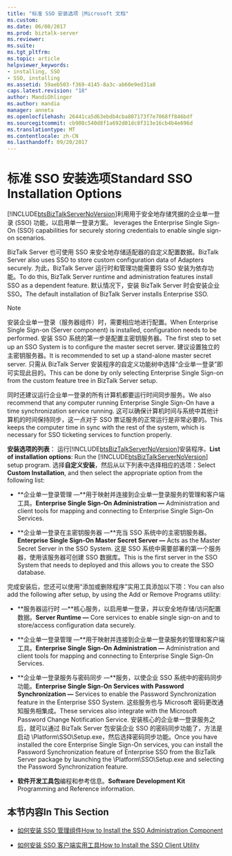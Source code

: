 ```yaml
---
title: "标准 SSO 安装选项 |Microsoft 文档"
ms.custom: 
ms.date: 06/08/2017
ms.prod: biztalk-server
ms.reviewer: 
ms.suite: 
ms.tgt_pltfrm: 
ms.topic: article
helpviewer_keywords:
- installing, SSO
- SSO, installing
ms.assetid: 59aeb503-f369-4145-8a3c-ab60e9ed31a8
caps.latest.revision: "18"
author: MandiOhlinger
ms.author: mandia
manager: anneta
ms.openlocfilehash: 26441ca5d63ebdb4cba807173f7e7068ff846bdf
ms.sourcegitcommit: cb908c540d8f1a692d01dc8f313e16cb4b4e696d
ms.translationtype: MT
ms.contentlocale: zh-CN
ms.lasthandoff: 09/20/2017
---
```

# <a name="standard-sso-installation-options"></a><span data-ttu-id="4d62f-102">标准 SSO 安装选项</span><span class="sxs-lookup"><span data-stu-id="4d62f-102">Standard SSO Installation Options</span></span>
[!INCLUDE[btsBizTalkServerNoVersion](../includes/btsbiztalkservernoversion-md.md)]<span data-ttu-id="4d62f-103">利用用于安全地存储凭据的企业单一登录 (SSO) 功能，以启用单一登录方案。</span><span class="sxs-lookup"><span data-stu-id="4d62f-103"> leverages the Enterprise Single Sign-On (SSO) capabilities for securely storing credentials to enable single sign-on scenarios.</span></span>  
  
 <span data-ttu-id="4d62f-104">BizTalk Server 也可使用 SSO 来安全地存储适配器的自定义配置数据。</span><span class="sxs-lookup"><span data-stu-id="4d62f-104">BizTalk Server also uses SSO to store custom configuration data of Adapters securely.</span></span> <span data-ttu-id="4d62f-105">为此，BizTalk Server 运行时和管理功能需要将 SSO 安装为依存功能。</span><span class="sxs-lookup"><span data-stu-id="4d62f-105">To do this, BizTalk Server runtime and administration features install SSO as a dependent feature.</span></span> <span data-ttu-id="4d62f-106">默认情况下，安装 BizTalk Server 时会安装企业 SSO。</span><span class="sxs-lookup"><span data-stu-id="4d62f-106">The default installation of BizTalk Server installs Enterprise SSO.</span></span>  
  
> [!NOTE]
>  <span data-ttu-id="4d62f-107">安装企业单一登录（服务器组件）时，需要相应地进行配置。</span><span class="sxs-lookup"><span data-stu-id="4d62f-107">When Enterprise Single Sign-on (Server component) is installed, configuration needs to be performed.</span></span> <span data-ttu-id="4d62f-108">安装 SSO 系统的第一步是配置主密钥服务器。</span><span class="sxs-lookup"><span data-stu-id="4d62f-108">The first step to set up an SSO System is to configure the master secret server.</span></span> <span data-ttu-id="4d62f-109">建议设置独立的主密钥服务器。</span><span class="sxs-lookup"><span data-stu-id="4d62f-109">It is recommended to set up a stand-alone master secret server.</span></span> <span data-ttu-id="4d62f-110">只需从 BizTalk Server 安装程序的自定义功能树中选择“企业单一登录”即可实现此目的。</span><span class="sxs-lookup"><span data-stu-id="4d62f-110">This can be done by only selecting Enterprise Single Sign-on from the custom feature tree in BizTalk Server setup.</span></span>  
>   
>  <span data-ttu-id="4d62f-111">同时还建议运行企业单一登录的所有计算机都要运行时间同步服务。</span><span class="sxs-lookup"><span data-stu-id="4d62f-111">We also recommend that any computer running Enterprise Single Sign-On have a time synchronization service running.</span></span> <span data-ttu-id="4d62f-112">这可以确保计算机时间与系统中其他计算机的时间保持同步，这一点对于 SSO 票证服务的正常运行是非常必要的。</span><span class="sxs-lookup"><span data-stu-id="4d62f-112">This keeps the computer time in sync with the rest of the system, which is necessary for SSO ticketing services to function properly.</span></span>  
  
 <span data-ttu-id="4d62f-113">**安装选项的列表**： 运行[!INCLUDE[btsBizTalkServerNoVersion](../includes/btsbiztalkservernoversion-md.md)]安装程序。</span><span class="sxs-lookup"><span data-stu-id="4d62f-113">**List of installation options**: Run the [!INCLUDE[btsBizTalkServerNoVersion](../includes/btsbiztalkservernoversion-md.md)] setup program.</span></span> <span data-ttu-id="4d62f-114">选择**自定义安装**，然后从以下列表中选择相应的选项：</span><span class="sxs-lookup"><span data-stu-id="4d62f-114">Select **Custom Installation**, and then select the appropriate option from the following list:</span></span>  
  
-   <span data-ttu-id="4d62f-115">**企业单一登录管理 ―**用于映射并连接到企业单一登录服务的管理和客户端工具。</span><span class="sxs-lookup"><span data-stu-id="4d62f-115">**Enterprise Single Sign-On Administration ―** Administration and client tools for mapping and connecting to Enterprise Single Sign-On Services.</span></span>  
  
-   <span data-ttu-id="4d62f-116">**企业单一登录在主密钥服务器 ―**充当 SSO 系统中的主密钥服务器。</span><span class="sxs-lookup"><span data-stu-id="4d62f-116">**Enterprise Single Sign-On Master Secret Server ―** Acts as the Master Secret Server in the SSO System.</span></span> <span data-ttu-id="4d62f-117">这是 SSO 系统中需要部署的第一个服务器，使用该服务器可创建 SSO 数据库。</span><span class="sxs-lookup"><span data-stu-id="4d62f-117">This is the first server in the SSO System that needs to deployed and this allows you to create the SSO database.</span></span>  
  
 <span data-ttu-id="4d62f-118">完成安装后，您还可以使用“添加或删除程序”实用工具添加以下项：</span><span class="sxs-lookup"><span data-stu-id="4d62f-118">You can also add the following after setup, by using the Add or Remove Programs utility:</span></span>  
  
-   <span data-ttu-id="4d62f-119">**服务器运行时 ―**核心服务，以启用单一登录，并以安全地存储/访问配置数据。</span><span class="sxs-lookup"><span data-stu-id="4d62f-119">**Server Runtime ―** Core services to enable single sign-on and to store/access configuration data securely.</span></span>  
  
-   <span data-ttu-id="4d62f-120">**企业单一登录管理 ―**用于映射并连接到企业单一登录服务的管理和客户端工具。</span><span class="sxs-lookup"><span data-stu-id="4d62f-120">**Enterprise Single Sign-On Administration ―** Administration and client tools for mapping and connecting to Enterprise Single Sign-On Services.</span></span>  
  
-   <span data-ttu-id="4d62f-121">**企业单一登录服务与密码同步 ―**服务，以使企业 SSO 系统中的密码同步功能。</span><span class="sxs-lookup"><span data-stu-id="4d62f-121">**Enterprise Single Sign-On Services with Password Synchronization ―** Services to enable the Password Synchronization feature in the Enterprise SSO System.</span></span> <span data-ttu-id="4d62f-122">这些服务也与 Microsoft 密码更改通知服务相集成。</span><span class="sxs-lookup"><span data-stu-id="4d62f-122">These services also integrate with the Microsoft Password Change Notification Service.</span></span> <span data-ttu-id="4d62f-123">安装核心的企业单一登录服务之后，就可以通过 BizTalk Server 包安装企业 SSO 的密码同步功能了，方法是启动 \Platform\SSO\Setup.exe，然后选择密码同步功能。</span><span class="sxs-lookup"><span data-stu-id="4d62f-123">Once you have installed the core Enterprise Single Sign-On services, you can install the Password Synchronization feature of Enterprise SSO from the BizTalk Server package by launching the \Platform\SSO\Setup.exe and selecting the Password Synchronization feature.</span></span>  
  
-   <span data-ttu-id="4d62f-124">**软件开发工具包**编程和参考信息。</span><span class="sxs-lookup"><span data-stu-id="4d62f-124">**Software Development Kit** Programming and Reference information.</span></span>  
  
## <a name="in-this-section"></a><span data-ttu-id="4d62f-125">本节内容</span><span class="sxs-lookup"><span data-stu-id="4d62f-125">In This Section</span></span>  
  
-   [<span data-ttu-id="4d62f-126">如何安装 SSO 管理组件</span><span class="sxs-lookup"><span data-stu-id="4d62f-126">How to Install the SSO Administration Component</span></span>](../core/how-to-install-the-sso-administration-component.md)  
  
-   [<span data-ttu-id="4d62f-127">如何安装 SSO 客户端实用工具</span><span class="sxs-lookup"><span data-stu-id="4d62f-127">How to Install the SSO Client Utility</span></span>](../core/how-to-install-the-sso-client-utility.md)